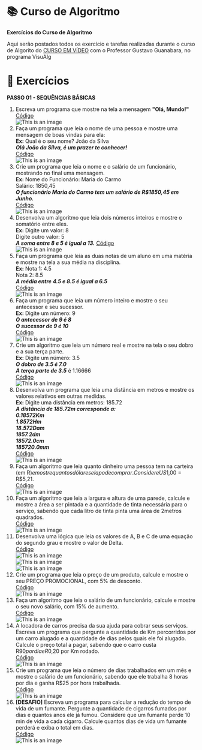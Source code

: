 # :books: Curso de Algoritmo
**Exercícios do Curso de Algoritmo**

 Aqui serão postados todos os exercício e tarefas realizadas durante o curso de Algorito do [CURSO EM VÍDEO](https://www.youtube.com/watch?v=8mei6uVttho&list=PLHz_AreHm4dmSj0MHol_aoNYCSGFqvfXV) com o Professor Gustavo Guanabara, no programa VisuAlg
 
 # :page_with_curl: Exercícios
 **PASSO 01 - SEQUÊNCIAS BÁSICAS**
 
 1) Escreva um programa que mostre na tela a mensagem **"Olá, Mundo!"**<br/> [Código](https://github.com/ArgemiroC/Curso-de-Algoritmo/blob/main/Exerc%C3%ADcios%20-%20PASSO%2001/Exercicio%2001%20-%20%20Ola%20Mundo)<br/>
![This is an image](https://github.com/ArgemiroC/Curso-de-Algoritmo/blob/main/Imagens/Exerc%C3%ADcio%2001(Ola%20Mundo!).jpeg)
2) Faça um programa que leia o nome de uma pessoa e mostre uma mensagem de boas vindas
para ela:<br>
**Ex:** Qual é o seu nome? João da Silva<br/>
    **_Olá João da Silva, é um prazer te conhecer!_** <br/>[Código](https://github.com/ArgemiroC/Curso-de-Algoritmo/blob/main/Exerc%C3%ADcios%20-%20PASSO%2001/Exercicio%2002%20-%20Mensagem%20de%20boas%20vindas)<br/>
![This is an image](https://github.com/ArgemiroC/Curso-de-Algoritmo/blob/main/Imagens/Exerc%C3%ADcio%2002(Mensagem%20de%20Boas%20Vindas).jpeg)
3) Crie um programa que leia o nome e o salário de um funcionário, mostrando no
final uma mensagem.<br/> 
**Ex:** Nome do Funcionário: Maria do Carmo<br/>
    Salário: 1850,45<br/>
    **_O funcionário Maria do Carmo tem um salário de R$1850,45 em Junho._** <br/>[Código](https://github.com/ArgemiroC/Curso-de-Algoritmo/blob/main/Exerc%C3%ADcios%20-%20PASSO%2001/Exerc%C3%ADcio%2003%20-%20Funcion%C3%A1rio%2C%20Sal%C3%A1rio%2C%20M%C3%AAs)<br/>
![This is an image](https://github.com/ArgemiroC/Curso-de-Algoritmo/blob/main/Imagens/Exerc%C3%ADcio%2003(Funcion%C3%A1rio%2C%20M%C3%AAs%2C%20Sal%C3%A1rio).jpeg)
4) Desenvolva um algoritmo que leia dois números inteiros e mostre o somatório
entre eles.<br/>
**Ex:**
Digite um valor: 8<br/>
Digite outro valor: 5<br/>
**_A soma entre 8 e 5 é igual a 13._** [Código](https://github.com/ArgemiroC/Curso-de-Algoritmo/blob/main/Exerc%C3%ADcios%20-%20PASSO%2001/Exerc%C3%ADcio%2004%20-%20Soma%20Entre%20Valores)<br/>![This is an image](https://github.com/ArgemiroC/Curso-de-Algoritmo/blob/main/Imagens/Exerc%C3%ADcio%2004(Soma%20Entre%20Valores).jpeg)<br/>
5) Faça um programa que leia as duas notas de um aluno em uma matéria e mostre
na tela a sua média na disciplina.<br/>
**Ex:** Nota 1: 4.5<br/>
Nota 2: 8.5<br/>
**_A média entre 4.5 e 8.5 é igual a 6.5_** <br/>[Código](https://github.com/ArgemiroC/Curso-de-Algoritmo/blob/main/Exerc%C3%ADcios%20-%20PASSO%2001/Exerc%C3%ADcio%2005%20-%20M%C3%A9dia%20de%20um%20Aluno)<br/>![This is an image](https://github.com/ArgemiroC/Curso-de-Algoritmo/blob/main/Imagens/Exerc%C3%ADcio%2005(M%C3%A9dia%20de%20um%20aluno).jpeg)<br/>
6) Faça um programa que leia um número inteiro e mostre o seu antecessor e seu sucessor.<br/>
**Ex:** Digite um número: 9<br/>
**_O antecessor de 9 é 8_**<br/>
**_O sucessor de 9 é 10_** <br/>[Código](https://github.com/ArgemiroC/Curso-de-Algoritmo/blob/main/Exerc%C3%ADcios%20-%20PASSO%2001/Exerc%C3%ADcio%2006%20-%20Antecessor%20e%20Sucessor)<br/>![This is an image](https://github.com/ArgemiroC/Curso-de-Algoritmo/blob/main/Imagens/Exerc%C3%ADcio%2006(Antecessor%20e%20Sucessor).jpeg)<br/>
7) Crie um algoritmo que leia um número real e mostre na tela o seu dobro e a sua terça parte.<br/>
**Ex:** Digite um número: 3.5<br/>
**_O dobro de 3.5 é 7.0_**<br/>
**_A terça parte de 3.5_** é 1.16666 <br/>[Código](https://github.com/ArgemiroC/Curso-de-Algoritmo/blob/main/Exerc%C3%ADcios%20-%20PASSO%2001/Exerc%C3%ADcio%2007%20-%20Dobro%20e%20um%20ter%C3%A7o%20de%20um%20n%C3%BAmero)<br/>![This is an image](https://github.com/ArgemiroC/Curso-de-Algoritmo/blob/main/Imagens/Exerc%C3%ADcio%2007(Dobro%20e%20um%20ter%C3%A7o%20de%20um%20n%C3%BAmero).jpeg)<br/>
8) Desenvolva um programa que leia uma distância em metros e mostre os valores relativos em outras medidas.<br/>
**Ex:** Digite uma distância em metros: 185.72<br/>
**_A distância de 185.72m corresponde a:_**<br/>
**_0.18572Km_**<br/>
**_1.8572Hm_**<br/>
**_18.572Dam_**<br/>
**_1857.2dm_**<br/>
**_18572.0cm_**<br/>
**_185720.0mm_** <br/>[Código](https://github.com/ArgemiroC/Curso-de-Algoritmo/blob/main/Exerc%C3%ADcios%20-%20PASSO%2001/Exerc%C3%ADcio%2008%20-%20Dist%C3%A2ncia%20em%20Metros%20e%20seus%20correspondentes)<br/> ![This is an image](https://github.com/ArgemiroC/Curso-de-Algoritmo/blob/main/Imagens/Exerc%C3%ADcio%2008(Dist%C3%A2ncia%20em%20metros%20e%20seus%20correspondentes).jpeg)<br/>
9) Faça um algoritmo que leia quanto dinheiro uma pessoa tem na carteira (em R$) e mostre quantos dólares ela pode comprar. Considere US$1,00 = R$5,21.<br/>[Código](https://github.com/ArgemiroC/Curso-de-Algoritmo/blob/main/Exerc%C3%ADcios%20-%20PASSO%2001/Exerc%C3%ADcio%2009%20-%20Convers%C3%A3o%20de%20real%20para%20dolar)<br/>![This is an image](https://github.com/ArgemiroC/Curso-de-Algoritmo/blob/main/Imagens/Exerc%C3%ADcio%2009(Convers%C3%A3o%20real%20para%20dolar).jpeg)<br/> 
10) Faça um algoritmo que leia a largura e altura de uma parede, calcule e mostre a área a ser pintada e a quantidade de tinta necessária para o serviço, sabendo que cada litro de tinta pinta uma área de 2metros quadrados.<br/>[Código](https://github.com/ArgemiroC/Curso-de-Algoritmo/blob/main/Exerc%C3%ADcios%20-%20PASSO%2001/Exerc%C3%ADcio%2010%20-%20C%C3%A1lculo%20de%20quantidade%20de%20tinta%20para%20pintar%20uma%20parede)<br/> ![This is an image](https://github.com/ArgemiroC/Curso-de-Algoritmo/blob/main/Imagens/Exerc%C3%ADcio%2010(C%C3%A1lculo%20de%20quantidade%20de%20tinta%20para%20pintar%20uma%20parede).jpeg)<br/>
11) Desenvolva uma lógica que leia os valores de A, B e C de uma equação do segundo grau e mostre o valor de Delta.<br/>  [Código](https://github.com/ArgemiroC/Curso-de-Algoritmo/blob/main/Exerc%C3%ADcios%20-%20PASSO%2001/Exerc%C3%ADcio%2011%20-%20Calculando%20delta%20de%20uma%20equa%C3%A7%C3%A3o%20do%20segundo%20grau)<br/>  ![This is an image](https://github.com/ArgemiroC/Curso-de-Algoritmo/blob/main/Imagens/Exerc%C3%ADcio%2011(Calculando%20delta%20de%20uma%20equa%C3%A7%C3%A3o%20do%20segundo%20grau)1.jpeg)<br/> ![This is an image](https://github.com/ArgemiroC/Curso-de-Algoritmo/blob/main/Imagens/Exerc%C3%ADcio%2011(Calculando%20delta%20de%20uma%20equa%C3%A7%C3%A3o%20do%20segundo%20grau)2.jpeg) <br/> ![This is an image](https://github.com/ArgemiroC/Curso-de-Algoritmo/blob/main/Imagens/Exerc%C3%ADcio%2011(Calculando%20delta%20de%20uma%20equa%C3%A7%C3%A3o%20do%20segundo%20grau)3.jpeg)<br/> 
12) Crie um programa que leia o preço de um produto, calcule e mostre o seu PREÇO PROMOCIONAL, com 5% de desconto.<br/> [Código](https://github.com/ArgemiroC/Curso-de-Algoritmo/blob/main/Exerc%C3%ADcios%20-%20PASSO%2001/Exerc%C3%ADcio%2012%20-%20Pre%C3%A7o%20Promocional)<br/>![This is an image](https://github.com/ArgemiroC/Curso-de-Algoritmo/blob/main/Imagens/Exerc%C3%ADcio%2012(Pre%C3%A7o%20Promocional).jpeg)<br/>
13) Faça um algoritmo que leia o salário de um funcionário, calcule e mostre o seu novo salário, com 15% de aumento.<br/> [Código](https://github.com/ArgemiroC/Curso-de-Algoritmo/blob/main/Exerc%C3%ADcios%20-%20PASSO%2001/Exerc%C3%ADcio%2013%20-%20Aumento%20de%20Sal%C3%A1rio)<br/> ![This is an image](https://github.com/ArgemiroC/Curso-de-Algoritmo/blob/main/Imagens/Exerc%C3%ADcio%2013(Aumento%20de%20Sal%C3%A1rio).jpeg)<br/>
14) A locadora de carros precisa da sua ajuda para cobrar seus serviços. Escreva um programa que pergunte a quantidade de Km percorridos por um carro alugado e a quantidade de dias pelos quais ele foi alugado. Calcule o preço total a pagar, sabendo que o carro custa R$90 por dia e R$0,20 por Km rodado.<br/> [Código](https://github.com/ArgemiroC/Curso-de-Algoritmo/blob/main/Exerc%C3%ADcios%20-%20PASSO%2001/Exerc%C3%ADcio%2014%20-%20Aluguel%20do%20Carro)<br/> ![This is an image](https://github.com/ArgemiroC/Curso-de-Algoritmo/blob/main/Imagens/Exerc%C3%ADcio%2014(Aluguel%20de%20Carro).jpeg)<br/>
15) Crie um programa que leia o número de dias trabalhados em um mês e mostre o salário de um funcionário, sabendo que ele trabalha 8 horas por dia e ganha R$25 por hora trabalhada.<br/> [Código](https://github.com/ArgemiroC/Curso-de-Algoritmo/blob/main/Exerc%C3%ADcios%20-%20PASSO%2001/Exerc%C3%ADcio%2015%20-%20Dias%20Trabalhados)<br/> ![This is an image](https://github.com/ArgemiroC/Curso-de-Algoritmo/blob/main/Imagens/Exerc%C3%ADcio%2015(Dias%20Trabalhados).jpeg)<br/>
16) **[DESAFIO]** Escreva um programa para calcular a redução do tempo de vida de um fumante. Pergunte a quantidade de cigarros fumados por dias e quantos anos ele já fumou. Considere que um fumante perde 10 min de vida a cada cigarro. Calcule quantos dias de vida um fumante perderá e exiba o total em dias.<br/> [Código](https://github.com/ArgemiroC/Curso-de-Algoritmo/blob/main/Exerc%C3%ADcios%20-%20PASSO%2001/Exerc%C3%ADcio%2016%20-%20Redu%C3%A7%C3%A3o%20de%20tempo%20de%20vida%20de%20um%20fumante)<br/> ![This is an image](https://github.com/ArgemiroC/Curso-de-Algoritmo/blob/main/Imagens/Exerc%C3%ADcio%2016(Redu%C3%A7%C3%A3o%20de%20tempo%20de%20vida%20de%20um%20fumante).jpeg)<br/>

